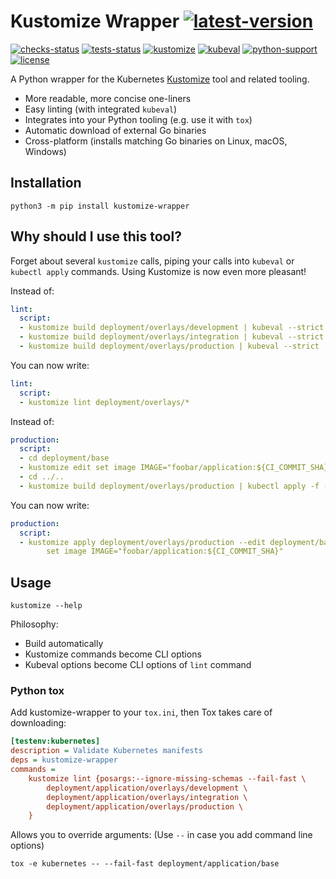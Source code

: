 Kustomize Wrapper [![latest-version](
  https://img.shields.io/pypi/v/kustomize-wrapper.svg)](
  https://pypi.org/project/kustomize-wrapper)
=================

[![checks-status](
  https://img.shields.io/github/workflow/status/painless-software/kustomize-wrapper/Checks/master?label=Checks&logo=github)](
  https://github.com/painless-software/kustomize-wrapper/actions?query=workflow%3AChecks)
[![tests-status](
  https://img.shields.io/github/workflow/status/painless-software/kustomize-wrapper/Tests/master?label=Tests&logo=github)](
  https://github.com/painless-software/kustomize-wrapper/actions?query=workflow%3ATests)
[![kustomize](
  https://img.shields.io/badge/kustomize-v3.8.4-5d8bee.svg?logo=kubernetes)](
  https://github.com/kubernetes-sigs/kustomize/releases/kustomize%2Fv3.8.4)
[![kubeval](
  https://img.shields.io/badge/kubeval-0.15.0-3f51b5.svg?logo=kubernetes)](
  https://github.com/instrumenta/kubeval/releases/0.15.0)
[![python-support](
  https://img.shields.io/pypi/pyversions/kustomize-wrapper.svg)](
  https://pypi.org/project/kustomize-wrapper)
[![license](
  https://img.shields.io/pypi/l/kustomize-wrapper.svg)](
  https://github.com/painless-software/kustomize-wrapper/blob/master/LICENSE)

A Python wrapper for the Kubernetes [Kustomize](https://kustomize.io/) tool
and related tooling.

- More readable, more concise one-liners
- Easy linting (with integrated `kubeval`)
- Integrates into your Python tooling (e.g. use it with `tox`)
- Automatic download of external Go binaries
- Cross-platform (installs matching Go binaries on Linux, macOS, Windows)

Installation
------------

```console
python3 -m pip install kustomize-wrapper
```

Why should I use this tool?
---------------------------

Forget about several `kustomize` calls, piping your calls into `kubeval`
or `kubectl apply` commands. Using Kustomize is now even more pleasant!

Instead of:
```yaml
lint:
  script:
  - kustomize build deployment/overlays/development | kubeval --strict
  - kustomize build deployment/overlays/integration | kubeval --strict
  - kustomize build deployment/overlays/production | kubeval --strict
```
You can now write:
```yaml
lint:
  script:
  - kustomize lint deployment/overlays/*
```

Instead of:
```yaml
production:
  script:
  - cd deployment/base
  - kustomize edit set image IMAGE="foobar/application:${CI_COMMIT_SHA}"
  - cd ../..
  - kustomize build deployment/overlays/production | kubectl apply -f -
```
You can now write:
```yaml
production:
  script:
  - kustomize apply deployment/overlays/production --edit deployment/base \
        set image IMAGE="foobar/application:${CI_COMMIT_SHA}"
```

Usage
-----

```console
kustomize --help
```

Philosophy:

- Build automatically
- Kustomize commands become CLI options
- Kubeval options become CLI options of `lint` command

### Python tox

Add kustomize-wrapper to your `tox.ini`, then Tox takes care of downloading:
```ini
[testenv:kubernetes]
description = Validate Kubernetes manifests
deps = kustomize-wrapper
commands =
    kustomize lint {posargs:--ignore-missing-schemas --fail-fast \
        deployment/application/overlays/development \
        deployment/application/overlays/integration \
        deployment/application/overlays/production \
    }
```

Allows you to override arguments: (Use `--` in case you add command line options)
```console
tox -e kubernetes -- --fail-fast deployment/application/base
```
